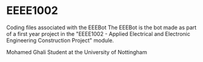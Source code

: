 # EEEE1002
Coding files associated with the EEEBot
The EEEBot is the bot made as part of a first year project in the "EEEE1002 - Applied Electrical and Electronic Engineering Construction Project" module.

Mohamed Ghali
Student at the University of Nottingham
